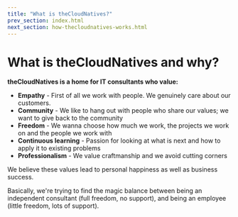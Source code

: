 ```yaml
---
title: "What is theCloudNatives?"
prev_section: index.html
next_section: how-thecloudnatives-works.html
---
```


What is theCloudNatives and why?
======================

**theCloudNatives is a home for IT consultants who value:**

-   **Empathy** - First of all we work with people. We genuinely care about our customers.
-   **Community** - We like to hang out with people who share our values; we want to give back to the community
-   **Freedom** - We wanna choose how much we work, the projects we work on and the people we work with
-   **Continuous learning** - Passion for looking at what is next and how to apply it to existing problems
-   **Professionalism** - We value craftmanship and we avoid cutting corners

We believe these values lead to personal happiness as well as business success.

Basically, we're trying to find the magic balance between being an independent consultant (full freedom, no support), and being an employee (little freedom, lots of support).

